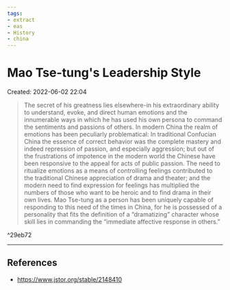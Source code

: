 ```yaml
---
tags:
- extract
- eas
- History
- china
---
```

# Mao Tse-tung's Leadership Style 
Created: 2022-06-02 22:04  

>The secret of his greatness lies elsewhere-in his extraordinary ability to understand, evoke, and direct human emotions and the innumerable ways in which he has used his own persona to command the sentiments and passions of others. In modern China the realm of emotions has been peculiarly problematical: In traditional Confucian China the essence of correct behavior was the complete mastery and indeed repression of passion, and especially aggression; but out of the frustrations of impotence in the modern world the Chinese have been responsive to the appeal for acts of public passion. The need to ritualize emotions as a means of controlling feelings contributed to the traditional Chinese appreciation of drama and theater; and the modern need to find expression for feelings has multiplied the numbers of those who want to be heroic and to find drama in their own lives. Mao Tse-tung as a person has been uniquely capable of responding to this need of the times in China, for he is possessed of a personality that fits the definition of a “dramatizing” character whose skill lies in commanding the “immediate affective response in others.”

^29eb72

---
## References 
- https://www.jstor.org/stable/2148410